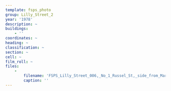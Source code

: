 ```yaml
---
template: fsps_photo
group: Lilly_Street_2
year: '1978'
description: ~
buildings:
    - ''
coordinates: ~
heading: ~
classification: ~
section: ~
cell: ~
film_roll: ~
files:
    -
        filename: 'FSPS_Lilly_Street_006,_No_1_Russel_St,_side_from_Marine_Tce,_15-2-B,_1978.png'
        caption: ''
---
```

